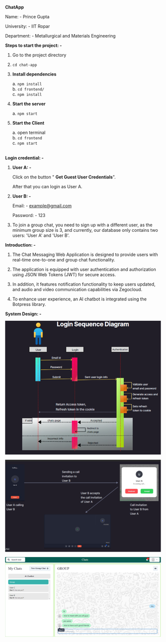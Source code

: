 **ChatApp**

Name: - Prince Gupta

University: - IIT Ropar

Department: - Metallurgical and Materials Engineering

**Steps to start the project: -**

1. Go to the project directory
2. `cd chat-app`
3. **Install dependencies**

   a. `npm install` <br />
   b. `cd frontend/` <br />
   c. `npm install` <br />

4. **Start the server**

   a. `npm start` <br />

5. **Start the Client**

   a. open terminal <br />
   b. `cd frontend` <br />
   c. `npm start` <br />
   <br />

**Login credential: -**

1. **User A: -**

   Click on the button " **Get Guest User Credentials**".

   After that you can login as User A.

2. **User B: -**

   Email: - [example@gmail.com](mailto:example@gmail.com)

   Password: - 123

3. To join a group chat, you need to sign up with a different user, as the minimum group size is 3, and currently, our database only contains two users: 'User A' and 'User B'.

**Introduction: -**

1. The Chat Messaging Web Application is designed to provide users with real-time one-to-one and group chat functionality.

2. The application is equipped with user authentication and authorization using JSON Web Tokens (JWT) for secure access.

3. In addition, it features notification functionality to keep users updated, and audio and video communication capabilities via Zegocloud.

4. To enhance user experience, an AI chatbot is integrated using the Botpress library.

**System Design: -**

![](./frontend/public/ss_3.png)

![](./frontend/public/ss_2.png)

![](./frontend/public/ss_1.png)
